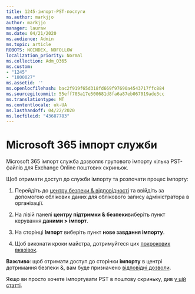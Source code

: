 ```yaml
---
title: 1245-імпорт-PST-послуги
ms.author: markjjo
author: markjjo
manager: lauraw
ms.date: 04/21/2020
ms.audience: Admin
ms.topic: article
ROBOTS: NOINDEX, NOFOLLOW
localization_priority: Normal
ms.collection: Adm_O365
ms.custom:
- "1245"
- "1800027"
ms.assetid: ''
ms.openlocfilehash: bac2f919f65d318fd669f97690a4543717ffc884
ms.sourcegitcommit: 55eff703a17e500681d8fa6a87eb067019ade3cc
ms.translationtype: MT
ms.contentlocale: uk-UA
ms.lasthandoff: 04/22/2020
ms.locfileid: "43687783"
---
```

# <a name="microsoft-365-import-service"></a>Microsoft 365 імпорт служби

Microsoft 365 імпорт служба дозволяє групового імпорту кілька PST-файлів для Exchange Online поштових скриньок.

Щоб отримати доступ до служби імпорту та розпочати процес імпорту:

1. Перейдіть до [центру безпеки & відповідності](https://protection.office.com) та ввійдіть за допомогою облікових даних для облікового запису адміністратора в організації.

2. На лівій панелі **центру підтримки & безпеки**виберіть пункт керування **даними > імпорт**.

3. На сторінці **Імпорт** виберіть пункт **нове завдання імпорту**.

4. Щоб виконати кроки майстра, дотримуйтеся цих [покрокових вказівок](https://docs.microsoft.com/office365/securitycompliance/use-network-upload-to-import-pst-files).

**Важливо**: щоб отримати доступ до сторінки **імпорту** в центрі дотримання безпеки &, вам буде призначено [відповідні дозволи](https://docs.microsoft.com/office365/securitycompliance/use-network-upload-to-import-pst-files#before-you-begin).

Якщо ви просто хочете імпортувати PST в поштову скриньку, див [у цій статті](https://support.office.com/article/import-email-contacts-and-calendar-from-an-outlook-pst-file-431a8e9a-f99f-4d5f-ae48-ded54b3440ac).
